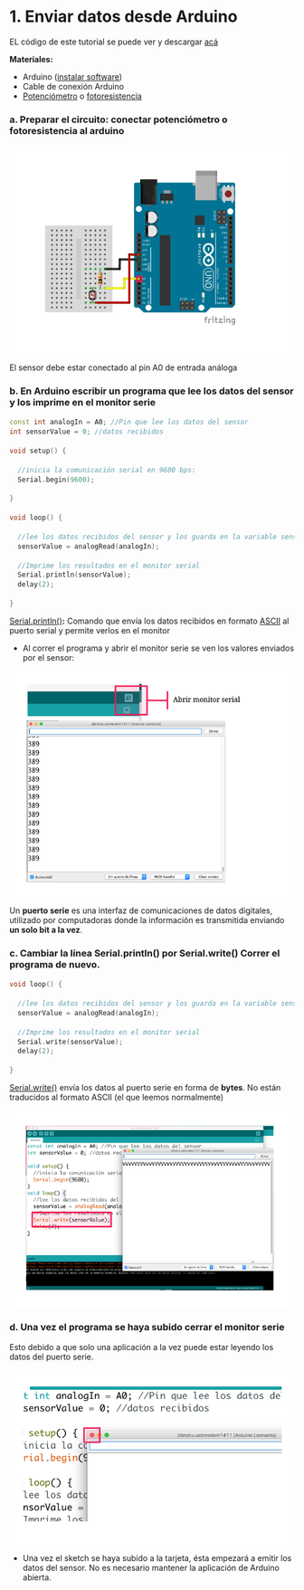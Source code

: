 # 1. Enviar datos desde Arduino

EL código de este tutorial se puede ver y descargar [acá](https://github.com/disenoMediosInteractivos/Tutoriales/tree/master/02_arduino_serial/c%C3%B3digo)

**Materiales:**

* Arduino \([instalar software](https://www.arduino.cc/en/main/software)\) 
* Cable de conexión Arduino
* [Potenciómetro](https://commons.wikimedia.org/wiki/File:Potentiometer.jpg) o [fotoresistencia](https://commons.wikimedia.org/wiki/File:Fotocelda.jpg) 

### a. Preparar el circuito: conectar potenciómetro o fotoresistencia al arduino

![](../.gitbook/assets/serial-33.png)

El sensor debe estar conectado al pin A0 de entrada análoga

### b. En Arduino escribir un programa que lee los datos del sensor y los imprime en el monitor serie

```cpp
const int analogIn = A0; //Pin que lee los datos del sensor
int sensorValue = 0; //datos recibidos

void setup() {

  //inicia la comunicación serial en 9600 bps:
  Serial.begin(9600);
  
}

void loop() {

  //lee los datos recibidos del sensor y los guarda en la variable sensorValue
  sensorValue = analogRead(analogIn); 
  
  //Imprime los resultados en el monitor serial
  Serial.println(sensorValue);
  delay(2);
  
}
```

[Serial.println\(\)](https://www.arduino.cc/reference/en/language/functions/communication/serial/println/)**:**  Comando que envía los datos recibidos en formato [ASCII](https://ascii.cl/es/) al puerto serial y permite verlos en el monitor

* Al correr el programa y abrir el monitor serie se ven los valores enviados por el sensor:

![](../.gitbook/assets/serial-34.png)

Un **puerto serie** es una interfaz de comunicaciones de datos digitales, utilizado por computadoras donde la información es transmitida enviando **un solo bit a la vez**.

### c. Cambiar la línea **Serial.println\(\)** por **Serial.write\(\)** Correr el programa de nuevo.

```cpp
void loop() {

  //lee los datos recibidos del sensor y los guarda en la variable sensorValue
  sensorValue = analogRead(analogIn); 
  
  //Imprime los resultados en el monitor serial
  Serial.write(sensorValue);
  delay(2);
  
}
```

[Serial.write\(\)](https://www.arduino.cc/reference/en/language/functions/communication/serial/write/) envía los datos al puerto serie en forma de **bytes**. No están traducidos al formato ASCII \(el que leemos normalmente\)

![](../.gitbook/assets/serial-35.png)

### d. Una vez el programa se haya subido cerrar el monitor serie

Esto debido a que solo una aplicación a la vez puede estar leyendo los datos del puerto serie.

![](../.gitbook/assets/serial-36.png)

* Una vez el sketch se haya subido a la tarjeta, ésta empezará a emitir los datos del sensor. No es necesario mantener la aplicación de Arduino abierta.

